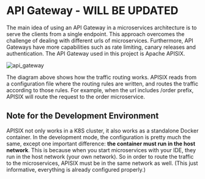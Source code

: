 # API Gateway - WILL BE UPDATED

The main idea of using an API Gateway in a microservices architecture is to serve the clients from a single
endpoint. This approach overcomes the challenge of dealing with different urls of
microservices. Furthermore, API Gateways have more capabilities such as rate limiting, canary releases and
authentication.
The API Gateway used in this project is Apache APISIX.

![api_gateway](https://github.com/ahmsay/Solidvessel/assets/22731894/5707e2de-298a-45b4-8c50-808d9d3a94dd)

The diagram above shows how the traffic routing works. APISIX reads from a configuration file where the routing rules
are written,
and routes the traffic according to those rules. For example, when the url includes /order prefix, APISIX will route the
request
to the order microservice.

## Note for the Development Environment

APISIX not only works in a K8S cluster, it also works as a standalone Docker container. In the development mode, the
configuration
is pretty much the same, except one important difference: <b>the container must run in the host network</b>. This is
because
when you start microservices with your IDE, they run in the host network (your own network). So in order to route the
traffic
to the microservices, APISIX must be in the same network as well. (This just informative, everything is already
configured properly.)